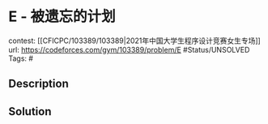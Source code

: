 # E - 被遗忘的计划

contest: [[CFICPC/103389/103389|2021年中国大学生程序设计竞赛女生专场]]
url: https://codeforces.com/gym/103389/problem/E
#Status/UNSOLVED
Tags: #

## Description

## Solution

